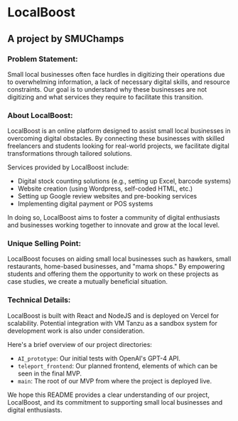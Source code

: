 # LocalBoost
## A project by SMUChamps

### Problem Statement:
Small local businesses often face hurdles in digitizing their operations due to overwhelming information, a lack of necessary digital skills, and resource constraints. Our goal is to understand why these businesses are not digitizing and what services they require to facilitate this transition.

### About LocalBoost:
LocalBoost is an online platform designed to assist small local businesses in overcoming digital obstacles. By connecting these businesses with skilled freelancers and students looking for real-world projects, we facilitate digital transformations through tailored solutions. 

Services provided by LocalBoost include:

- Digital stock counting solutions (e.g., setting up Excel, barcode systems)
- Website creation (using Wordpress, self-coded HTML, etc.)
- Setting up Google review websites and pre-booking services
- Implementing digital payment or POS systems

In doing so, LocalBoost aims to foster a community of digital enthusiasts and businesses working together to innovate and grow at the local level.

### Unique Selling Point:
LocalBoost focuses on aiding small local businesses such as hawkers, small restaurants, home-based businesses, and "mama shops." By empowering students and offering them the opportunity to work on these projects as case studies, we create a mutually beneficial situation.

### Technical Details:
LocalBoost is built with React and NodeJS and is deployed on Vercel for scalability. Potential integration with VM Tanzu as a sandbox system for development work is also under consideration.

Here's a brief overview of our project directories:

- `AI_prototype`: Our initial tests with OpenAI's GPT-4 API.
- `teleport_frontend`: Our planned frontend, elements of which can be seen in the final MVP.
- `main`: The root of our MVP from where the project is deployed live.

We hope this README provides a clear understanding of our project, LocalBoost, and its commitment to supporting small local businesses and digital enthusiasts.
